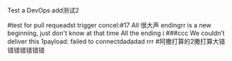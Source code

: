 Test a DevOps add测试2

#test for pull requeadst trigger
concel:#17 All 很大声 endingrr is a new beginning, just don't know at that time All the ending i
###ccc
We couldn’t deliver this 1payload: failed to connectdadadad
rrr
#阿撒打算的2撒打算大错错错错错错错
